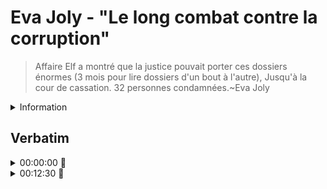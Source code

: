 # Eva Joly - "Le long combat contre la corruption" 

> Affaire Elf a montré que la justice pouvait porter ces dossiers énormes (3 mois pour lire dossiers d'un bout à l'autre), Jusqu'à la cour de cassation. 32 personnes condamnées.~Eva Joly

<details><summary>Information</summary>

* Date: 2021-04-21
* [Lien](https://blogs.mediapart.fr/pascalboniface/blog/210421/clm-s432-eva-joly-le-long-combat-contre-la-corruption)
</details>

## Verbatim

<details><summary>00:00:00 🚧</summary>

SOIGNER

#### Eva Joly 
On a vu la lutte dans les pays développés s'organiser. Institutions qui étaient obligatoires selon les conventions internationales: ONU 2003, OCDE, ou UE. Peut à peu, structures se sont mises en place. Est-ce que pour autant cette lutte est efficace? La France est un cas de figure intéressant

#### Pascal Boniface 

Vous avez été une actrice importante pour lutter contre la corruption en France.

#### Eva Joly 
[...] D'une certaine façon l''[enquête sur l']affaire Elf à laquelle vous pensez a été faite par surprise. C'est à dire qu'à l'époque, ceux qui avaient quelque chose à cacher pensaient que la Suisse était un endroit sûr.

#### Pascal Boniface 
 Peut-être qu'ils pensaient que la justice française n'oserait pas s'attaquer à eux

#### Eva Joly 
Affaire Elf a montré que la justice pouvait porter ces dossiers énormes (3 mois pour lire dossiers d'un bout à l'autre), Jusqu'à la cour de cassation. 32 personnes condamnées. Évolution depuis: pas beaucoup d'autres dossiers d'importance.

#### Pascal Boniface 
 La dissuasion a fonctionné?

#### Eva Joly 
 Non, les délinquants sont plus sophistiqués. C'est surtout qu'on a désarmé les institutions. La brigade financière, ou l'office central de la répression de la grande délinquance financière et fiscale. Effectif diminué. Mais surtout, après Cahuzac, il y a eu un réveil à raison de l'indignation populaire. François Hollande n'a pas eu le choix, il a créé la haute autorité de la transparence de la vie publique (présidé JL Nadal, qui a bien animé cette institution), avec obligation pour la classe politique de déclarer leur conflits d'intérêts, assortis de sanctions. Sur l'impulsion de l'OCDE, le parquet national financier. Éliane Houlette. Cas intéressant: enquête sur Fillon a déclenché un procès d'intention contre le PNF. La classe politique n'accepte pas l'équité devant la justice. C'est pour ça que l'actuel ministre cherche à jeter le discrédit sur l'institution judiciaire. C'est intolérable.

#### Pascal Boniface
 Dont il est le garant normalement.

#### Eva Joly 
 Comme le président de la RF, pourtant tous les deux oeuvrent à son affaiblissement.

#### Pascal Boniface 
 D'un côté de nouvelles institutions, mais réduction des moyens?

#### Eva Joly 
 Oui, il y a une hypocrisie dans tout ça. On sait que l'opinion ne tolère pas la corruption, mais on veut protéger les siens.
</details>

<details><summary>00:12:30 🚧</summary>

COMPLÉTER
</details>

<!--
![image-mise-en-avant](../_aux/denoel2014-bas)
-->


